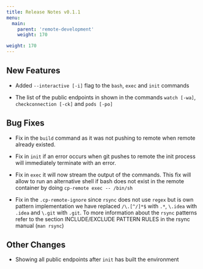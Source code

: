 ```yaml
---
title: Release Notes v0.1.1
menu:
  main:
    parent: 'remote-development'
    weight: 170

weight: 170
---
```


## New Features

* Added `--interactive [-i]` flag to the `bash`, `exec` and `init` commands

* The list of the public endpoints in shown in the commands `watch [-wa]`, `checkconnection [-ck]` and `pods [-po]`

## Bug Fixes

* Fix in the `build` command as it was not pushing to remote when remote already existed.

* Fix in `init` if an error occurs when git pushes to remote the init process will immediately terminate with an error.

* Fix in `exec` it will now stream the output of the commands. This fix will allow to run an alternative shell if bash does not exist in the remote container by doing `cp-remote exec -- /bin/sh`

* Fix in the `.cp-remote-ignore` since `rsync` does not use `regex` but is own pattern implementation we have replaced `/\.[^/]*$` with `.*`, `\.idea` with `.idea` and `\.git` with `.git`. To more information about the `rsync` patterns refer to the section INCLUDE/EXCLUDE PATTERN RULES in the rsync manual (`man rsync`)

## Other Changes

* Showing all public endpoints after `init` has built the environment